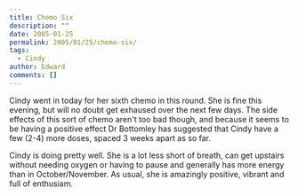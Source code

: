 ```yaml
---
title: Chemo Six
description: ""
date: 2005-01-25
permalink: 2005/01/25/chemo-six/
tags:
  - Cindy
author: Edward
comments: []
---
```


Cindy went in today for her sixth chemo in this round. She is fine this
evening, but will no doubt get exhaused over the next few days. The side
effects of this sort of chemo aren\'t too bad though, and because it
seems to be having a positive effect Dr Bottomley has suggested that
Cindy have a few (2-4) more doses, spaced 3 weeks apart as so far.

Cindy is doing pretty well. She is a lot less short of breath, can get
upstairs without needing oxygen or having to pause and generally has
more energy than in October/November. As usual, she is amazingly
positive, vibrant and full of enthusiam.

